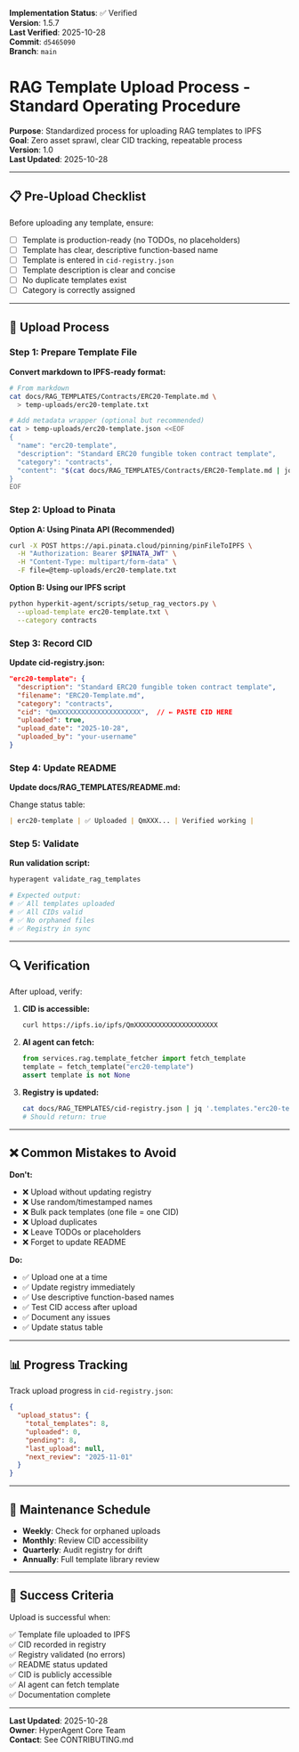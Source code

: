 <!-- AUDIT_BADGE_START -->
**Implementation Status**: ✅ Verified  
**Version**: 1.5.7  
**Last Verified**: 2025-10-28  
**Commit**: `d5465090`  
**Branch**: `main`  
<!-- AUDIT_BADGE_END -->

# RAG Template Upload Process - Standard Operating Procedure

**Purpose**: Standardized process for uploading RAG templates to IPFS  
**Goal**: Zero asset sprawl, clear CID tracking, repeatable process  
**Version**: 1.0  
**Last Updated**: 2025-10-28

---

## 📋 Pre-Upload Checklist

Before uploading any template, ensure:

- [ ] Template is production-ready (no TODOs, no placeholders)
- [ ] Template has clear, descriptive function-based name
- [ ] Template is entered in `cid-registry.json`
- [ ] Template description is clear and concise
- [ ] No duplicate templates exist
- [ ] Category is correctly assigned

---

## 🚀 Upload Process

### Step 1: Prepare Template File

**Convert markdown to IPFS-ready format:**

```bash
# From markdown
cat docs/RAG_TEMPLATES/Contracts/ERC20-Template.md \
  > temp-uploads/erc20-template.txt

# Add metadata wrapper (optional but recommended)
cat > temp-uploads/erc20-template.json <<EOF
{
  "name": "erc20-template",
  "description": "Standard ERC20 fungible token contract template",
  "category": "contracts",
  "content": "$(cat docs/RAG_TEMPLATES/Contracts/ERC20-Template.md | jq -Rs .)"
}
EOF
```

### Step 2: Upload to Pinata

**Option A: Using Pinata API (Recommended)**
```bash
curl -X POST https://api.pinata.cloud/pinning/pinFileToIPFS \
  -H "Authorization: Bearer $PINATA_JWT" \
  -H "Content-Type: multipart/form-data" \
  -F file=@temp-uploads/erc20-template.txt
```

**Option B: Using our IPFS script**
```bash
python hyperkit-agent/scripts/setup_rag_vectors.py \
  --upload-template erc20-template.txt \
  --category contracts
```

### Step 3: Record CID

**Update cid-registry.json:**
```json
"erc20-template": {
  "description": "Standard ERC20 fungible token contract template",
  "filename": "ERC20-Template.md",
  "category": "contracts",
  "cid": "QmXXXXXXXXXXXXXXXXXXXXX",  // ← PASTE CID HERE
  "uploaded": true,
  "upload_date": "2025-10-28",
  "uploaded_by": "your-username"
}
```

### Step 4: Update README

**Update docs/RAG_TEMPLATES/README.md:**

Change status table:
```markdown
| erc20-template | ✅ Uploaded | QmXXX... | Verified working |
```

### Step 5: Validate

**Run validation script:**
```bash
hyperagent validate_rag_templates

# Expected output:
# ✅ All templates uploaded
# ✅ All CIDs valid
# ✅ No orphaned files
# ✅ Registry in sync
```

---

## 🔍 Verification

After upload, verify:

1. **CID is accessible:**
   ```bash
   curl https://ipfs.io/ipfs/QmXXXXXXXXXXXXXXXXXXXXX
   ```

2. **AI agent can fetch:**
   ```python
   from services.rag.template_fetcher import fetch_template
   template = fetch_template("erc20-template")
   assert template is not None
   ```

3. **Registry is updated:**
   ```bash
   cat docs/RAG_TEMPLATES/cid-registry.json | jq '.templates."erc20-template".uploaded'
   # Should return: true
   ```

---

## ❌ Common Mistakes to Avoid

**Don't:**
- ❌ Upload without updating registry
- ❌ Use random/timestamped names
- ❌ Bulk pack templates (one file = one CID)
- ❌ Upload duplicates
- ❌ Leave TODOs or placeholders
- ❌ Forget to update README

**Do:**
- ✅ Upload one at a time
- ✅ Update registry immediately
- ✅ Use descriptive function-based names
- ✅ Test CID access after upload
- ✅ Document any issues
- ✅ Update status table

---

## 📊 Progress Tracking

Track upload progress in `cid-registry.json`:

```json
{
  "upload_status": {
    "total_templates": 8,
    "uploaded": 0,
    "pending": 8,
    "last_upload": null,
    "next_review": "2025-11-01"
  }
}
```

---

## 🔄 Maintenance Schedule

- **Weekly**: Check for orphaned uploads
- **Monthly**: Review CID accessibility
- **Quarterly**: Audit registry for drift
- **Annually**: Full template library review

---

## 🎯 Success Criteria

Upload is successful when:

✅ Template file uploaded to IPFS  
✅ CID recorded in registry  
✅ Registry validated (no errors)  
✅ README status updated  
✅ CID is publicly accessible  
✅ AI agent can fetch template  
✅ Documentation complete  

---

**Last Updated**: 2025-10-28  
**Owner**: HyperAgent Core Team  
**Contact**: See CONTRIBUTING.md

